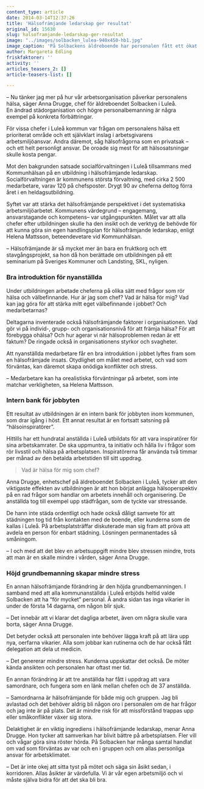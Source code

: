 ```yaml
---
content_type: article
date: 2014-03-14T12:37:26
title: 'Hälsofrämjande ledarskap ger resultat'
original_id: 15630
slug: halsoframjande-ledarskap-ger-resultat
image: "../images/solbacken_lulea-940x450-hb1.jpg"
image_caption: 'På Solbackens äldreboende har personalen fått ett ökat inflytande. Det är en viktig del av ett hälsofrämjande ledarskap, menar Anna Drugge, chef för boendet.'
author: Margareta Edling
friskfaktorer: ''
activity: ''
articles_teasers_2: []
article-teasers-list: []

---
```


– Nu tänker jag mer på hur vår arbetsorganisation påverkar personalens hälsa, säger Anna Drugge, chef för äldreboendet Solbacken i Luleå.  
En ändrad städorganisation och högre personalbemanning är några exempel på konkreta förbättringar.

För vissa chefer i Luleå kommun var frågan om personalens hälsa ett prioriterat område och ett självklart inslag i arbetsgivarens arbetsmiljöansvar. Andra däremot, såg hälsofrågorna som en privatsak – och ett helt personligt ansvar. De oroade sig mest för att hälsosatsningar skulle kosta pengar.

Mot den bakgrunden satsade socialförvaltningen i Luleå tillsammans med Kommunhälsan på en utbildning i hälsofrämjande ledarskap. Socialförvaltningen är kommunens största förvaltning, med cirka 2 500 medarbetare, varav 120 på chefsposter. Drygt 90 av cheferna deltog förra året i en heldagsutbildning.

Syftet var att stärka det hälsofrämjande perspektivet i det systematiska arbetsmiljöarbetet. Kommunens värdegrund – engagemang, ansvarstagande och kompetens– var utgångspunkten. Målet var att alla chefer efter utbildningen skulle ha den insikt och de verktyg de behövde för att kunna göra sin egen handlingsplan för hälsofrämjande ledarskap, enligt Helena Mattsson, beteendevetare vid Kommunhälsan.

– Hälsofrämjande är så mycket mer än bara en fruktkorg och ett stavgångsprojekt, sa hon då hon berättade om utbildningen på ett seminarium på Sveriges Kommuner och Landsting, SKL, nyligen.

### Bra introduktion för nyanställda

Under utbildningen arbetade cheferna på olika sätt med frågor som rör hälsa och välbefinnande. Hur är jag som chef? Vad är hälsa för mig? Vad kan jag göra för att stärka mitt eget välbefinnande i jobbet? Och medarbetarnas?

Deltagarna inventerade också hälsofrämjande faktorer i organisationen. Vad gör vi på individ-, grupp- och organisationsnivå för att främja hälsa? För att förebygga ohälsa? Och hur agerar vi när hälsoproblemen redan är ett faktum? De ringade också in organisationens styrkor och svagheter.

Att nyanställda medarbetare får en bra introduktion i jobbet lyftes fram som en hälsofrämjade insats. Otydlighet om målet med arbetet, och vad som förväntas, kan däremot skapa onödiga konflikter och stress.

– Medarbetare kan ha orealistiska förväntningar på arbetet, som inte matchar verkligheten, sa Helena Mattsson.

### Intern bank för jobbyten

Ett resultat av utbildningen är en intern bank för jobbyten inom kommunen, som drar igång i höst. Ett annat resultat är en fortsatt satsning på “hälsoinspiratörer”.

Hittills har ett hundratal anställda i Luleå utbildats för att vara inspiratörer för sina arbetskamrater. De ska uppmuntra, ta initiativ och hålla liv i frågor som rör livsstil och hälsa på arbetsplatsen. Inspiratörerna får använda två timmar per månad av den betalda arbetstiden till sitt uppdrag.

> Vad är hälsa för mig som chef?

Anna Drugge, enhetschef på äldreboendet Solbacken i Luleå, tycker att den viktigaste effekten av utbildningen är att hon börjat anlägga hälsoperspektiv på en rad frågor som handlar om arbetets innehåll och organisering. De anställda tog till exempel upp städfrågan, som de tyckte var stressande.

De hann inte städa ordentligt och hade också dåligt samvete för att städningen tog tid från kontakten med de boende, eller kunderna som de kallas i Luleå. På arbetsplatsträffar diskuterade man sig fram att pröva att avdela en person för enbart städning. Lösningen permanentades så småningom.

– I och med att det blev en arbetsuppgift mindre blev stressen mindre, trots att man är en skalle mindre i vården, säger Anna Drugge.

### Höjd grundbemanning skapar mindre stress

En annan hälsofrämjande förändring är den höjda grundbemanningen. I samband med att alla kommunanställda i Luleå erbjöds heltid valde Solbacken att ha “för mycket” personal. Å andra sidan tas inga vikarier in under de första 14 dagarna, om någon blir sjuk.

– Det innebär att vi klarar det dagliga arbetet, även om några skulle vara borta, säger Anna Drugge.

Det betyder också att personalen inte behöver lägga kraft på att lära upp nya, oerfarna vikarier. Alla som jobbar kan rutinerna och de har också fått delegation att dela ut medicin.

– Det genererar mindre stress. Kunderna uppskattar det också. De möter kända ansikten och personalen har oftast mer tid.

En annan förändring är att tre anställda har fått i uppdrag att vara samordnare, och fungera som en länk mellan chefen och de 37 anställda.

– Samordnarna är hälsofrämjande för både mig och gruppen. Jag bli avlastad och det behöver aldrig bli någon oro i personalen om de har frågor och jag inte är på plats. Det är mindre risk för att missförstånd trappas upp eller småkonflikter växer sig stora.

Delaktighet är en viktig ingrediens i hälsofrämjande ledarskap, menar Anna Drugge. Hon tycker att samverkan har blivit bättre på arbetsplatsen. Fler vill och vågar göra sina röster hörda. På Solbacken har många samtal handlat om vad som förväntas av var och en i gruppen och om allas personliga ansvar för arbetsklimatet.

– Det är inte okej att sitta tyst på mötet och säga sin åsikt sedan, i korridoren. Allas åsikter är värdefulla. Vi är vår egen arbetsmiljö och vi måste själva bidra för att det ska bli bra.


